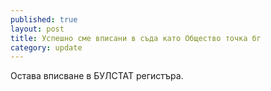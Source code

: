 ```yaml
---
published: true
layout: post
title: Успешно сме вписани в съда като Общество точка бг
category: update
---
```


Остава вписване в БУЛСТАТ регистъра.
